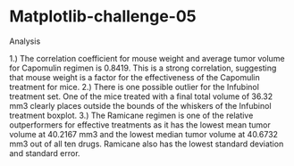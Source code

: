 # Matplotlib-challenge-05

Analysis

1.) The correlation coefficient for mouse weight and average tumor volume for Capomulin regimen is 0.8419. This is a strong correlation, suggesting that mouse weight is a factor for the effectiveness of the Capomulin treatment for mice. 
2.) There is one possible outlier for the Infubinol treatment set. One of the mice treated with a final total volume of 36.32 mm3 clearly places outside the bounds of the whiskers of the Infubinol treatment boxplot.
3.) The Ramicane regimen is one of the relative outperformers for effective treatments as it has the lowest mean tumor volume at 40.2167 mm3 and the lowest median tumor volume at 40.6732 mm3 out of all ten drugs. Ramicane also has the lowest standard deviation and standard error.